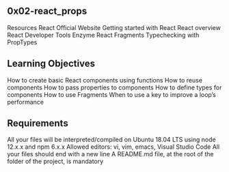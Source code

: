 ## 0x02-react_props
Resources
React Official Website
Getting started with React
React overview
React Developer Tools
Enzyme
React Fragments
Typechecking with PropTypes

## Learning Objectives
How to create basic React components using functions
How to reuse components
How to pass properties to components
How to define types for components
How to use Fragments
When to use a key to improve a loop’s performance

## Requirements
All your files will be interpreted/compiled on Ubuntu 18.04 LTS using node 12.x.x and npm 6.x.x
Allowed editors: vi, vim, emacs, Visual Studio Code
All your files should end with a new line
A README.md file, at the root of the folder of the project, is mandatory